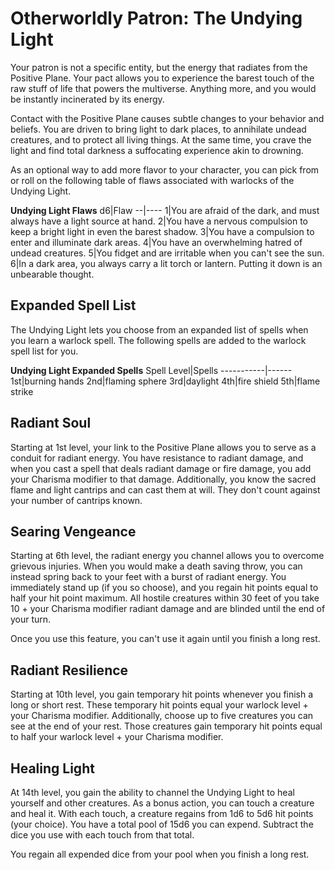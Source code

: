 # Otherworldly Patron: The Undying Light
Your patron is not a specific entity, but the energy that radiates from the Positive Plane. Your pact allows you to experience the barest touch of the raw stuff of life that powers the multiverse. Anything more, and you would be instantly incinerated by its energy.

Contact with the Positive Plane causes subtle changes to your behavior and beliefs. You are driven to bring light to dark places, to annihilate undead creatures, and to protect all living things. At the same time, you crave the light and find total darkness a suffocating experience akin to drowning.

As an optional way to add more flavor to your character, you can pick from or roll on the following table of flaws associated with warlocks of the Undying Light.

**Undying Light Flaws**
d6|Flaw
--|----
1|You are afraid of the dark, and must always have a light source at hand.
2|You have a nervous compulsion to keep a bright light in even the barest shadow.
3|You have a compulsion to enter and illuminate dark areas.
4|You have an overwhelming hatred of undead creatures.
5|You fidget and are irritable when you can't see the sun.
6|In a dark area, you always carry a lit torch or lantern. Putting it down is an unbearable thought.

## Expanded Spell List
The Undying Light lets you choose from an expanded list of spells when you learn a warlock spell. The following spells are added to the warlock spell list for you.

**Undying Light Expanded Spells** 
Spell Level|Spells
-----------|------
1st|burning hands 
2nd|flaming sphere
3rd|daylight
4th|fire shield
5th|flame strike

## Radiant Soul
Starting at 1st level, your link to the Positive Plane allows you to serve as a conduit for radiant energy. You have resistance to radiant damage, and when you cast a spell that deals radiant damage or fire damage, you add your Charisma modifier to that damage. Additionally, you know the sacred flame and light cantrips and can cast them at will. They don't count against your number of cantrips known.

## Searing Vengeance
Starting at 6th level, the radiant energy you channel allows you to overcome grievous injuries. When you would make a death saving throw, you can instead spring back to your feet with a burst of radiant energy. You immediately stand up (if you so choose), and you regain hit points equal to half your hit point maximum. All hostile creatures within 30 feet of you take 10 + your Charisma modifier radiant damage and are blinded until the end of your turn.

Once you use this feature, you can't use it again until you finish a long rest.

## Radiant Resilience
Starting at 10th level, you gain temporary hit points whenever you finish a long or short rest. These temporary hit points equal your warlock level + your Charisma modifier. Additionally, choose up to five creatures you can see at the end of your rest. Those creatures gain temporary hit points equal to half your warlock level + your Charisma modifier.

## Healing Light
At 14th level, you gain the ability to channel the Undying Light to heal yourself and other creatures. As a bonus action, you can touch a creature and heal it. With each touch, a creature regains from 1d6 to 5d6 hit points (your choice). You have a total pool of 15d6 you can expend. Subtract the dice you use with each touch from that total.

You regain all expended dice from your pool when you finish a long rest.